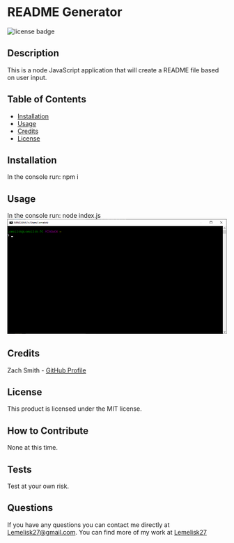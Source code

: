 # README Generator
![license badge](https://img.shields.io/badge/license-MIT-blue)
## Description
This is a node JavaScript application that will create a README file based on user input.
## Table of Contents
- [Installation](#installation)
- [Usage](#usage)
- [Credits](#credits)
- [License](#license)
## Installation
In the console run: npm i
## Usage
In the console run: node index.js  
![screenshot](assets/images/screenshot.png)
## Credits
Zach Smith - [GitHub Profile](https://github.com/Lemelisk27)
## License
This product is licensed under the MIT license.
## How to Contribute
None at this time.
## Tests
Test at your own risk.
## Questions
If you have any questions you can contact me directly at Lemelisk27@gmail.com. You can find more of my work at [Lemelisk27](https://github.com/Lemelisk27)
